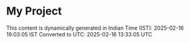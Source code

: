 # My Project

This content is dynamically generated in Indian Time (IST): 2025-02-16 19:03:05 IST
Converted to UTC: 2025-02-16 13:33:05 UTC
